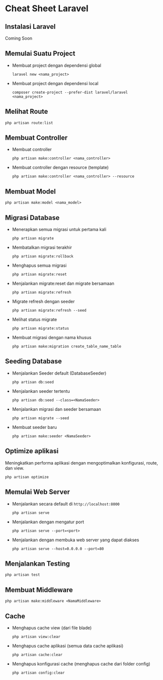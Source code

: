 # Cheat Sheet Laravel
## Instalasi Laravel
Coming Soon
## Memulai Suatu Project
- Membuat project dengan dependensi global
  ```
  laravel new <nama_project>
  ```
- Membuat project dengan dependensi local
  ```
  composer create-project --prefer-dist laravel/laravel <nama_project>
  ```
## Melihat Route
```
php artisan route:list
```
## Membuat Controller
- Membuat controller <br>
  ```
  php artisan make:controller <nama_controller>
  ```
- Membuat controller dengan resource (template) <br>
  ```
  php artisan make:controller <nama_controller> --resource
  ```
## Membuat Model
```
php artisan make:model <nama_model>
```
## Migrasi Database
- Menerapkan semua migrasi untuk pertama kali
  ```
  php artisan migrate
  ```
- Membatalkan migrasi terakhir
  ```
  php artisan migrate:rollback
  ```
- Menghapus semua migrasi
  ```
  php artisan migrate:reset
  ```
- Menjalankan migrate:reset dan migrate bersamaan
  ```
  php artisan migrate:refresh
  ```
- Migrate refresh dengan seeder
  ```
  php artisan migrate:refresh --seed
  ```
- Melihat status migrate
  ```
  php artisan migrate:status
  ```
- Membuat migrasi dengan nama khusus
  ```
  php artisan make:migration create_table_name_table
  ```
## Seeding Database
- Menjalankan Seeder default (DatabaseSeeder)
  ```
  php artisan db:seed
  ```
- Menjalankan seeder tertentu
  ```
  php artisan db:seed --class=<NamaSeeder>
  ```
- Menjalankan migrasi dan seeder bersamaan
  ```
  php artisan migrate --seed
  ```
- Membuat seeder baru
  ```
  php artisan make:seeder <NamaSeeder>
  ```
## Optimize aplikasi
Meningkatkan performa aplikasi dengan mengoptimalkan konfigurasi, route, dan view.
```
php artisan optimize
```
## Memulai Web Server
- Menjalankan secara default di ```http://localhost:8000```
  ```
  php artisan serve
  ```
- Menjalankan dengan mengatur port
  ```
  php artisan serve --port=<port>
  ```
- Menjalankan dengan membuka web server yang dapat diakses
  ```
  php artisan serve --host=0.0.0.0 --port=80
  ```
## Menjalankan Testing
```
php artisan test
```
## Membuat Middleware
```
php artisan make:middleware <NamaMiddleware>
```
## Cache
- Menghapus cache view (dari file blade)
  ```
  php artisan view:clear
  ```
- Menghapus cache aplikasi (semua data cache aplikasi)
  ```
  php artisan cache:clear
  ```
- Menghapus konfigurasi cache (menghapus cache dari folder config)
  ```
  php artisan config:clear
  ```
